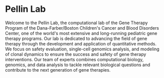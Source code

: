 # Pellin Lab

Welcome to the Pellin Lab, the computational lab of the Gene Therapy Program of the Dana-Farber/Boston Children's Cancer and Blood Disorders Center, one of the world's most extensive and long-running pediatric gene therapy programs. Our lab is dedicated to advancing the field of gene therapy through the development and application of quantitative methods. We focus on safety evaluation, single-cell genomics analysis, and modeling of clonal dynamics to ensure the success and safety of gene therapy interventions. Our team of experts combines computational biology, genomics, and data analysis to tackle relevant biological questions and contribute to the next generation of gene therapies.	